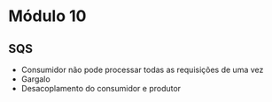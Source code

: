 # Módulo 10


## SQS
- Consumidor não pode processar todas as requisições de uma vez
- Gargalo
- Desacoplamento do consumidor e produtor